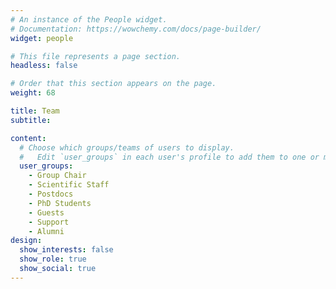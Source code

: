 ```yaml
---
# An instance of the People widget.
# Documentation: https://wowchemy.com/docs/page-builder/
widget: people

# This file represents a page section.
headless: false

# Order that this section appears on the page.
weight: 68

title: Team
subtitle:

content:
  # Choose which groups/teams of users to display.
  #   Edit `user_groups` in each user's profile to add them to one or more of these groups.
  user_groups:
    - Group Chair
    - Scientific Staff
    - Postdocs
    - PhD Students
    - Guests
    - Support
    - Alumni
design:
  show_interests: false
  show_role: true
  show_social: true
---
```

